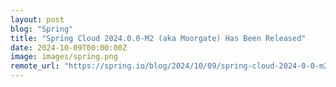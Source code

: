 ```yaml
---
layout: post
blog: "Spring"
title: "Spring Cloud 2024.0.0-M2 (aka Moorgate) Has Been Released"
date: 2024-10-09T00:00:00Z
image: images/spring.png
remote_url: "https://spring.io/blog/2024/10/09/spring-cloud-2024-0-0-m2-aka-moorgate-has-been-released"
---
```

